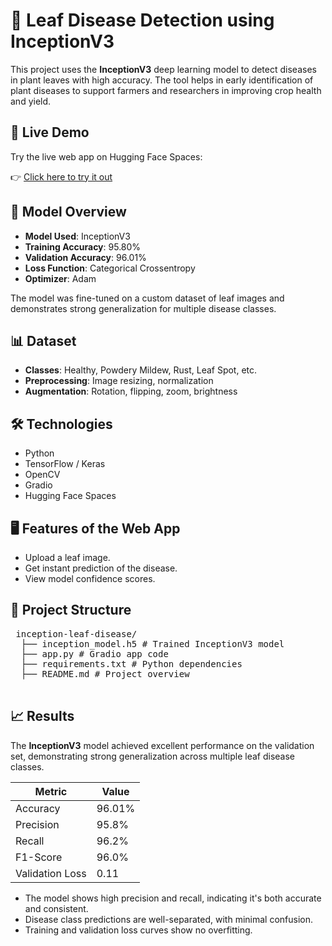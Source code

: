 # 🌿 Leaf Disease Detection using InceptionV3

This project uses the **InceptionV3** deep learning model to detect diseases in plant leaves with high accuracy. The tool helps in early identification of plant diseases to support farmers and researchers in improving crop health and yield.

## 🚀 Live Demo

Try the live web app on Hugging Face Spaces:

👉 [Click here to try it out](https://huggingface.co/spaces/Noy10/Leaf_disease_detection)

## 🧠 Model Overview

- **Model Used**: InceptionV3
- **Training Accuracy**: 95.80%
- **Validation Accuracy**: 96.01%
- **Loss Function**: Categorical Crossentropy
- **Optimizer**: Adam

The model was fine-tuned on a custom dataset of leaf images and demonstrates strong generalization for multiple disease classes.

## 📊 Dataset

- **Classes**: Healthy, Powdery Mildew, Rust, Leaf Spot, etc.
- **Preprocessing**: Image resizing, normalization
- **Augmentation**: Rotation, flipping, zoom, brightness

## 🛠️ Technologies

- Python
- TensorFlow / Keras
- OpenCV
- Gradio
- Hugging Face Spaces

## 🖥️ Features of the Web App

- Upload a leaf image.
- Get instant prediction of the disease.
- View model confidence scores.

## 📁 Project Structure
<pre> inception-leaf-disease/ 
  ├── inception_model.h5 # Trained InceptionV3 model
  ├── app.py # Gradio app code
  ├── requirements.txt # Python dependencies
  ├── README.md # Project overview
   </pre>
## 📈 Results

The **InceptionV3** model achieved excellent performance on the validation set, demonstrating strong generalization across multiple leaf disease classes.

| Metric       | Value      |
|--------------|------------|
| Accuracy     | 96.01%     |
| Precision    | 95.8%      |
| Recall       | 96.2%      |
| F1-Score     | 96.0%      |
| Validation Loss | 0.11   |

- The model shows high precision and recall, indicating it's both accurate and consistent.
- Disease class predictions are well-separated, with minimal confusion.
- Training and validation loss curves show no overfitting.
